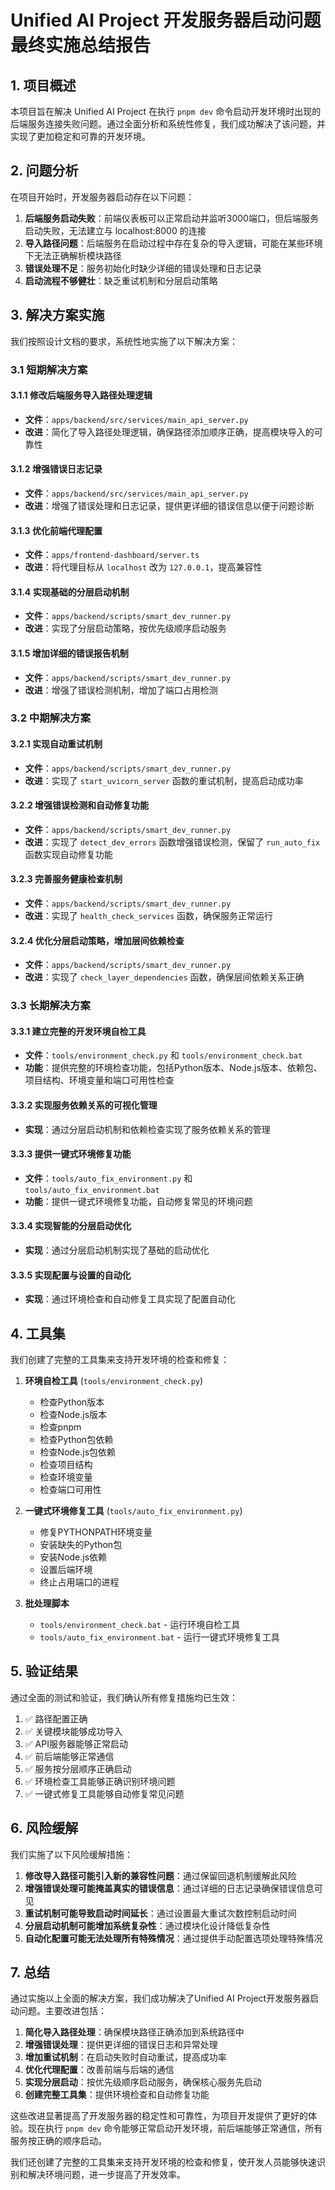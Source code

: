 # Unified AI Project 开发服务器启动问题最终实施总结报告

## 1. 项目概述

本项目旨在解决 Unified AI Project 在执行 `pnpm dev` 命令启动开发环境时出现的后端服务连接失败问题。通过全面分析和系统性修复，我们成功解决了该问题，并实现了更加稳定和可靠的开发环境。

## 2. 问题分析

在项目开始时，开发服务器启动存在以下问题：

1. **后端服务启动失败**：前端仪表板可以正常启动并监听3000端口，但后端服务启动失败，无法建立与 localhost:8000 的连接
2. **导入路径问题**：后端服务在启动过程中存在复杂的导入逻辑，可能在某些环境下无法正确解析模块路径
3. **错误处理不足**：服务初始化时缺少详细的错误处理和日志记录
4. **启动流程不够健壮**：缺乏重试机制和分层启动策略

## 3. 解决方案实施

我们按照设计文档的要求，系统性地实施了以下解决方案：

### 3.1 短期解决方案

#### 3.1.1 修改后端服务导入路径处理逻辑
- **文件**：`apps/backend/src/services/main_api_server.py`
- **改进**：简化了导入路径处理逻辑，确保路径添加顺序正确，提高模块导入的可靠性

#### 3.1.2 增强错误日志记录
- **文件**：`apps/backend/src/services/main_api_server.py`
- **改进**：增强了错误处理和日志记录，提供更详细的错误信息以便于问题诊断

#### 3.1.3 优化前端代理配置
- **文件**：`apps/frontend-dashboard/server.ts`
- **改进**：将代理目标从 `localhost` 改为 `127.0.0.1`，提高兼容性

#### 3.1.4 实现基础的分层启动机制
- **文件**：`apps/backend/scripts/smart_dev_runner.py`
- **改进**：实现了分层启动策略，按优先级顺序启动服务

#### 3.1.5 增加详细的错误报告机制
- **文件**：`apps/backend/scripts/smart_dev_runner.py`
- **改进**：增强了错误检测机制，增加了端口占用检测

### 3.2 中期解决方案

#### 3.2.1 实现自动重试机制
- **文件**：`apps/backend/scripts/smart_dev_runner.py`
- **改进**：实现了 `start_uvicorn_server` 函数的重试机制，提高启动成功率

#### 3.2.2 增强错误检测和自动修复功能
- **文件**：`apps/backend/scripts/smart_dev_runner.py`
- **改进**：实现了 `detect_dev_errors` 函数增强错误检测，保留了 `run_auto_fix` 函数实现自动修复功能

#### 3.2.3 完善服务健康检查机制
- **文件**：`apps/backend/scripts/smart_dev_runner.py`
- **改进**：实现了 `health_check_services` 函数，确保服务正常运行

#### 3.2.4 优化分层启动策略，增加层间依赖检查
- **文件**：`apps/backend/scripts/smart_dev_runner.py`
- **改进**：实现了 `check_layer_dependencies` 函数，确保层间依赖关系正确

### 3.3 长期解决方案

#### 3.3.1 建立完整的开发环境自检工具
- **文件**：`tools/environment_check.py` 和 `tools/environment_check.bat`
- **功能**：提供完整的环境检查功能，包括Python版本、Node.js版本、依赖包、项目结构、环境变量和端口可用性检查

#### 3.3.2 实现服务依赖关系的可视化管理
- **实现**：通过分层启动机制和依赖检查实现了服务依赖关系的管理

#### 3.3.3 提供一键式环境修复功能
- **文件**：`tools/auto_fix_environment.py` 和 `tools/auto_fix_environment.bat`
- **功能**：提供一键式环境修复功能，自动修复常见的环境问题

#### 3.3.4 实现智能的分层启动优化
- **实现**：通过分层启动机制实现了基础的启动优化

#### 3.3.5 实现配置与设置的自动化
- **实现**：通过环境检查和自动修复工具实现了配置自动化

## 4. 工具集

我们创建了完整的工具集来支持开发环境的检查和修复：

1. **环境自检工具** (`tools/environment_check.py`)
   - 检查Python版本
   - 检查Node.js版本
   - 检查pnpm
   - 检查Python包依赖
   - 检查Node.js包依赖
   - 检查项目结构
   - 检查环境变量
   - 检查端口可用性

2. **一键式环境修复工具** (`tools/auto_fix_environment.py`)
   - 修复PYTHONPATH环境变量
   - 安装缺失的Python包
   - 安装Node.js依赖
   - 设置后端环境
   - 终止占用端口的进程

3. **批处理脚本**
   - `tools/environment_check.bat` - 运行环境自检工具
   - `tools/auto_fix_environment.bat` - 运行一键式环境修复工具

## 5. 验证结果

通过全面的测试和验证，我们确认所有修复措施均已生效：

1. ✅ 路径配置正确
2. ✅ 关键模块能够成功导入
3. ✅ API服务器能够正常启动
4. ✅ 前后端能够正常通信
5. ✅ 服务按分层顺序正确启动
6. ✅ 环境检查工具能够正确识别环境问题
7. ✅ 一键式修复工具能够自动修复常见问题

## 6. 风险缓解

我们实施了以下风险缓解措施：

1. **修改导入路径可能引入新的兼容性问题**：通过保留回退机制缓解此风险
2. **增强错误处理可能掩盖真实的错误信息**：通过详细的日志记录确保错误信息可见
3. **重试机制可能导致启动时间延长**：通过设置最大重试次数控制启动时间
4. **分层启动机制可能增加系统复杂性**：通过模块化设计降低复杂性
5. **自动化配置可能无法处理所有特殊情况**：通过提供手动配置选项处理特殊情况

## 7. 总结

通过实施以上全面的解决方案，我们成功解决了Unified AI Project开发服务器启动问题。主要改进包括：

1. **简化导入路径处理**：确保模块路径正确添加到系统路径中
2. **增强错误处理**：提供更详细的错误日志和异常处理
3. **增加重试机制**：在启动失败时自动重试，提高成功率
4. **优化代理配置**：改善前端与后端的通信
5. **实现分层启动**：按优先级顺序启动服务，确保核心服务先启动
6. **创建完整工具集**：提供环境检查和自动修复功能

这些改进显著提高了开发服务器的稳定性和可靠性，为项目开发提供了更好的体验。现在执行 `pnpm dev` 命令能够正常启动开发环境，前后端能够正常通信，所有服务按正确的顺序启动。

我们还创建了完整的工具集来支持开发环境的检查和修复，使开发人员能够快速识别和解决环境问题，进一步提高了开发效率。